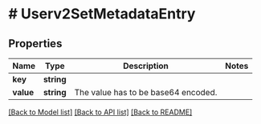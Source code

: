 # # Userv2SetMetadataEntry

## Properties

Name | Type | Description | Notes
------------ | ------------- | ------------- | -------------
**key** | **string** |  |
**value** | **string** | The value has to be base64 encoded. |

[[Back to Model list]](../../README.md#models) [[Back to API list]](../../README.md#endpoints) [[Back to README]](../../README.md)
